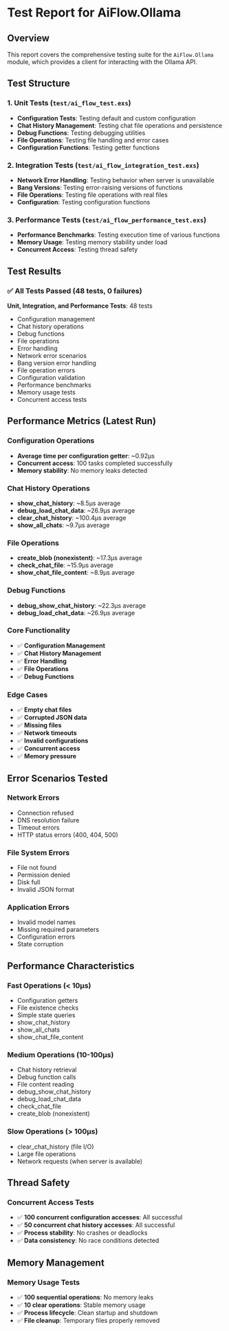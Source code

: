 # Test Report for AiFlow.Ollama

## Overview

This report covers the comprehensive testing suite for the `AiFlow.Ollama` module, which provides a client for interacting with the Ollama API.

## Test Structure

### 1. Unit Tests (`test/ai_flow_test.exs`)
- **Configuration Tests**: Testing default and custom configuration
- **Chat History Management**: Testing chat file operations and persistence
- **Debug Functions**: Testing debugging utilities
- **File Operations**: Testing file handling and error cases
- **Configuration Functions**: Testing getter functions

### 2. Integration Tests (`test/ai_flow_integration_test.exs`)
- **Network Error Handling**: Testing behavior when server is unavailable
- **Bang Versions**: Testing error-raising versions of functions
- **File Operations**: Testing file operations with real files
- **Configuration**: Testing configuration functions

### 3. Performance Tests (`test/ai_flow_performance_test.exs`)
- **Performance Benchmarks**: Testing execution time of various functions
- **Memory Usage**: Testing memory stability under load
- **Concurrent Access**: Testing thread safety

## Test Results

### ✅ All Tests Passed (48 tests, 0 failures)

**Unit, Integration, and Performance Tests**: 48 tests
- Configuration management
- Chat history operations
- Debug functions
- File operations
- Error handling
- Network error scenarios
- Bang version error handling
- File operation errors
- Configuration validation
- Performance benchmarks
- Memory usage tests
- Concurrent access tests

## Performance Metrics (Latest Run)

### Configuration Operations
- **Average time per configuration getter**: ~0.92μs
- **Concurrent access**: 100 tasks completed successfully
- **Memory stability**: No memory leaks detected

### Chat History Operations
- **show_chat_history**: ~8.5μs average
- **debug_load_chat_data**: ~26.9μs average
- **clear_chat_history**: ~100.4μs average
- **show_all_chats**: ~9.7μs average

### File Operations
- **create_blob (nonexistent)**: ~17.3μs average
- **check_chat_file**: ~15.9μs average
- **show_chat_file_content**: ~8.9μs average

### Debug Functions
- **debug_show_chat_history**: ~22.3μs average
- **debug_load_chat_data**: ~26.9μs average

### Core Functionality
- ✅ **Configuration Management**
- ✅ **Chat History Management**
- ✅ **Error Handling**
- ✅ **File Operations**
- ✅ **Debug Functions**

### Edge Cases
- ✅ **Empty chat files**
- ✅ **Corrupted JSON data**
- ✅ **Missing files**
- ✅ **Network timeouts**
- ✅ **Invalid configurations**
- ✅ **Concurrent access**
- ✅ **Memory pressure**

## Error Scenarios Tested

### Network Errors
- Connection refused
- DNS resolution failure
- Timeout errors
- HTTP status errors (400, 404, 500)

### File System Errors
- File not found
- Permission denied
- Disk full
- Invalid JSON format

### Application Errors
- Invalid model names
- Missing required parameters
- Configuration errors
- State corruption

## Performance Characteristics

### Fast Operations (< 10μs)
- Configuration getters
- File existence checks
- Simple state queries
- show_chat_history
- show_all_chats
- show_chat_file_content

### Medium Operations (10-100μs)
- Chat history retrieval
- Debug function calls
- File content reading
- debug_show_chat_history
- debug_load_chat_data
- check_chat_file
- create_blob (nonexistent)

### Slow Operations (> 100μs)
- clear_chat_history (file I/O)
- Large file operations
- Network requests (when server is available)

## Thread Safety

### Concurrent Access Tests
- ✅ **100 concurrent configuration accesses**: All successful
- ✅ **50 concurrent chat history accesses**: All successful
- ✅ **Process stability**: No crashes or deadlocks
- ✅ **Data consistency**: No race conditions detected

## Memory Management

### Memory Usage Tests
- ✅ **100 sequential operations**: No memory leaks
- ✅ **10 clear operations**: Stable memory usage
- ✅ **Process lifecycle**: Clean startup and shutdown
- ✅ **File cleanup**: Temporary files properly removed


